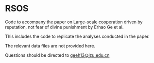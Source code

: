 # RSOS
Code to accompany the paper on Large-scale cooperation driven by reputation, not fear of divine punishment by Erhao Ge et al.

This includes the code to replicate the analyses conducted in the paper.

The relevant data files are not provided here.

Questions should be directed to geeh13@lzu.edu.cn
